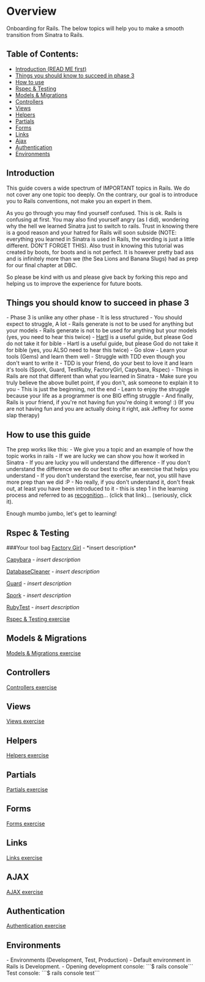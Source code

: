 Overview
==============

Onboarding for Rails. The below topics will help you to make a smooth transition from Sinatra to Rails.

Table of Contents:
-----------

* <a href="#introduction">Introduction (READ ME first)</a>
* <a href="#things-you-should-know-to-succeed-in-phase-3">Things you should know to succeed in phase 3</a>
* <a href="#how-to-use-this-guide">How to use</a>
* <a href="#rspec--testing">Rspec & Testing</a>
* <a href="#models--migrations">Models & Migrations</a>
* <a href="#controllers">Controllers</a>
* <a href="#views">Views</a>
* <a href="#helpers">Helpers</a>
* <a href="#partials">Partials</a>
* <a href="#forms">Forms</a>
* <a href="#links">Links</a>
* <a href="#ajax">Ajax</a>
* <a href="authentication">Authentication</a>
* <a href="environments">Environments</a>

<h2 id="introduction">Introduction</h2>
This guide covers a wide spectrum of IMPORTANT topics in Rails. We do not cover any one topic too deeply. On the contrary, our goal is to introduce you to Rails conventions, not make you an expert in them. 

As you go through you may find yourself confused. This is ok. Rails is confusing at first. You may also find yourself angry (as I did), wondering why the hell we learned Sinatra just to switch to rails. Trust in knowing there is a good reason and your hatred for Rails will soon subside (NOTE: everything you learned in Sinatra is used in Rails, the wording is just a little different. DON'T FORGET THIS). Also trust in knowing this tutorial was created by boots, for boots and is not perfect. It is however pretty bad ass and is infinitely more than we (the Sea Lions and Banana Slugs) had as prep for our final chapter at DBC. 

So please be kind with us and please give back by forking this repo and helping us to improve the experience for future boots.

<h2 id="#things-you-should-know-to-succeed-in-phase-3">Things you should know to succeed in phase 3</h2>
- Phase 3 is unlike any other phase
- It is less structured
- You should expect to struggle, A lot
- Rails generate is not to be used for anything but your models 
- Rails generate is not to be used for anything but your models (yes, you need to hear this twice)
- <a href="http://ruby.railstutorial.org/ruby-on-rails-tutorial-book" target="_blank">Hartl</a> is a useful guide, but please God do not take it for bible
- Hartl is a useful guide, but please God do not take it for bible (yes, you ALSO need to hear this twice)
- Go slow
- Learn your tools (Gems) and learn them well
- Struggle with TDD even though you don't want to write it
- TDD is your friend, do your best to love it and learn it's tools (Spork, Guard, TestRuby, FactoryGirl, Capybara, Rspec)
- Things in Rails are not that different than what you learned in Sinatra
- Make sure you truly believe the above bullet point, if you don't, ask someone to explain it to you
- This is just the beginning, not the end
- Learn to enjoy the struggle because your life as a programmer is one BIG effing struggle
- And finally, Rails is your friend, if you're not having fun you're doing it wrong! :)
(If you are not having fun and you are actually doing it right, ask Jeffrey for some slap therapy)

<h2 id="how_to-use-this-guide">How to use this guide</h2>
The prep works like this: 
- We give you a topic and an example of how the topic works in rails
- If we are lucky we can show you how it worked in Sinatra
- If you are lucky you will understand the difference
- If you don't understand the difference we do our best to offer an exercise that helps you understand
- If you don't understand the exercise, fear not, you still have more prep than we did :P
- No really, if you don't understand it, don't freak out, at least you have been introduced to it - this is step 1 in the learning process and referred to as <a href="http://socrates.devbootcamp.com/labs/curriculum/dbc-s-principles/designing-with-empathy#toc_0" target="_blank">recognition</a>...  (click that link)... (seriously, click it). 

Enough mumbo jumbo, let's get to learning!

<h2 id="rspec--testing">Rspec & Testing</h2>
###Your tool bag
<a href="https://github.com/thoughtbot/factory_girl_rails" target="_blank">Factory Girl</a> - *insert description*

<a href="https://github.com/jnicklas/capybara" target="_blank">Capybara</a> - *insert description*

<a href="https://github.com/bmabey/database_cleaner" target="_blank">DatabaseCleaner</a> - *insert description*

<a href="https://github.com/johnbintz/guard-rails" target="_blank">Guard</a> - *insert description*

<a href="https://github.com/sporkrb/spork" target="_blank">Spork</a> - *insert description*

<a href="https://github.com/maltize/sublime-text-2-ruby-tests" target="_blank">RubyTest</a> - *insert description*

<a href="https://github.com/rguerrettaz/dev_bootcamp_phase3_prep/tree/master/exercises#rspec--testing" target="_blank">Rspec & Testing exercise</a> 
<h2 id="models--migrations">Models & Migrations</h2>
<a href="https://github.com/rguerrettaz/dev_bootcamp_phase3_prep/tree/master/exercises#models--migrations" target="_blank">Models & Migrations exercise</a>
<h2 id="controllers">Controllers</h2>
<a href="https://github.com/rguerrettaz/dev_bootcamp_phase3_prep/tree/master/exercises#controllers" target="_blank">Controllers exercise</a>
<h2 id="views">Views</h2>
<a href="https://github.com/rguerrettaz/dev_bootcamp_phase3_prep/tree/master/exercises#views" target="_blank">Views exercise</a>
<h2 id="helpers">Helpers</h2>
<a href="https://github.com/rguerrettaz/dev_bootcamp_phase3_prep/tree/master/exercises#helpers" target="_blank">Helpers exercise</a>
<h2 id="partials">Partials</h2>
<a href="https://github.com/rguerrettaz/dev_bootcamp_phase3_prep/tree/master/exercises#partials" target="_blank">Partials exercise</a>
<h2 id="forms">Forms</h2>
<a href="https://github.com/rguerrettaz/dev_bootcamp_phase3_prep/tree/master/exercises#forms" target="_blank">Forms exercise</a>
<h2 id="links">Links</h2>
<a href="https://github.com/rguerrettaz/dev_bootcamp_phase3_prep/tree/master/exercises#links" target="_blank">Links exercise</a>
<h2 id="ajax">AJAX</h2>
<a href="https://github.com/rguerrettaz/dev_bootcamp_phase3_prep/tree/master/exercises#ajax" target="_blank">AJAX exercise</a>
<h2 id="authentication">Authentication</h2>
<a href="https://github.com/rguerrettaz/dev_bootcamp_phase3_prep/tree/master/exercises#authentication" target="_blank">Authentication exercise</a>
<h2 id="environments">Environments</h2>
- Environments (Development, Test, Production)
- Default environment in Rails is Development. 
- Opening development console: ```$ rails console``` Test console: ```$ rails console test```
